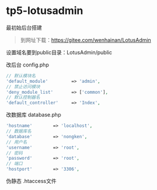 # tp5-lotusadmin
最初始后台搭建



> 到网址下载：https://gitee.com/wenhainan/LotusAdmin

设置域名要到public目录：LotusAdmin/public

改后台 config.php
```php
// 默认模块名
'default_module'         => 'admin',
// 禁止访问模块
'deny_module_list'       => ['common'],
// 默认控制器名
'default_controller'     => 'Index',
```


改数据库 database.php
```php
'hostname'        => 'localhost',
// 数据库名
'database'        => 'nongken',
// 用户名
'username'        => 'root',
// 密码
'password'        => 'root',
// 端口
'hostport'        => '3306',
```

伪静态 .htaccess文件

